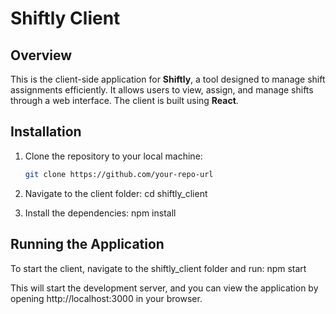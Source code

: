 # Shiftly Client

## Overview
This is the client-side application for **Shiftly**, a tool designed to manage shift assignments efficiently. It allows users to view, assign, 
and manage shifts through a web interface. The client is built using **React**.

## Installation

1. Clone the repository to your local machine:

   ```bash
   git clone https://github.com/your-repo-url

2. Navigate to the client folder:
   cd shiftly_client

3. Install the dependencies:
   npm install

## Running the Application
To start the client, navigate to the shiftly_client folder and run:
   npm start

This will start the development server, and you can view the application by opening http://localhost:3000 in your browser.

   
